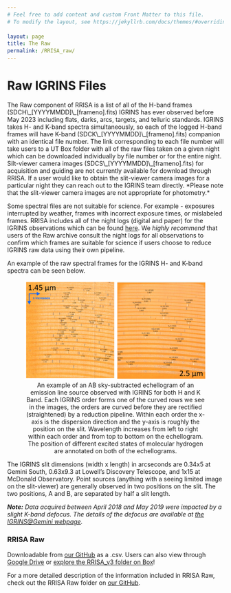 ```yaml
---
# Feel free to add content and custom Front Matter to this file.
# To modify the layout, see https://jekyllrb.com/docs/themes/#overriding-theme-defaults

layout: page
title: The Raw
permalink: /RRISA_raw/
---
```


<h1>Raw IGRINS Files</h1>
The Raw component of RRISA is a list of all of the H-band frames (SDCH\_[YYYYMMDD]\_[frameno].fits) IGRINS has ever observed before May 2023 including flats, darks, arcs, targets, and telluric standards.
IGRINS takes H- and K-band spectra simultaneously, so each of the logged H-band frames will have K-band (SDCK\_[YYYYMMDD]\_[frameno].fits) companion with an identical file number.
The link corresponding to each file number will take users to a UT Box folder with all of the raw files taken on a given night which can be downloaded individually by file number or for the entire night.
Silt-viewer camera images (SDCS\_[YYYYMMDD]\_[frameno].fits) for acquisition and guiding are not currently available for download through RRISA.
If a user would like to obtain the slit-viewer camera images for a particular night they can reach out to the IGRINS team directly.
*Please note that the slit-viewer camera images are not appropriate for photometry.*

Some spectral files are not suitable for science. For example - exposures interrupted by weather, frames with incorrect exposure times, or mislabeled frames.
RRISA includes all of the night logs (digital and paper) for the IGRINS observations which can be found [here](https://utexas.box.com/s/wnkqbgf5atxx1hy1ejiou1r2avdcx4c3).
We _highly recommend_ that users of the Raw archive consult the night logs for all observations to confirm which frames are suitable for science if users choose to reduce IGRINS raw data using their own pipeline.

An example of the raw spectral frames for the IGRINS H- and K-band spectra can be seen below.

<center>
  <figure>
    <img src="/images/IGRINS_on_chip.png" alt="IGRINS H and K Band on Chip Spectra"/>
    <figcaption>An example of an AB sky-subtracted echellogram of an emission line source observed with IGRINS for both H and K Band. Each IGRINS order forms one of the curved rows we see in the images, the orders are curved before they are rectified (straightened) by a reduction pipeline. Within each order the x-axis is the dispersion direction and the y-axis is roughly the position on the slit. Wavelength increases from left to right within each order and from top to bottom on the echellogram. The position of different excited states of molecular hydrogen are annotated on both of the echellograms.</figcaption>
  </figure>
</center>

The IGRINS slit dimensions (width x length) in arcseconds are 0.34x5 at Gemini South, 0.63x9.3 at Lowell’s Discovery Telescope, and 1x15 at McDonald Observatory.
Point sources (anything with a seeing limited image on the slit-viewer) are generally observed in two positions on the slit.
The two positions, A and B, are separated by half a slit length.

__*Note:*__ _Data acquired between April 2018 and May 2019 were impacted by a slight K-band defocus. The details of the defocus are available at [the IGRINS@Gemini webpage](https://sites.google.com/site/igrinsatgemini/2018-k-band-resolution)._

<h3>RRISA Raw</h3>

Downloadable from [our GitHub](https://github.com/IGRINScontact/RRISA.git) as a .csv. Users can also view through [Google Drive](https://docs.google.com/spreadsheets/d/1_3g4A6mzZj2BrMh821_DAExuZAhACohHGKobc0Tn9ME/edit?usp=sharing) or [explore the RRISA_v3 folder on Box](https://utexas.box.com/s/l7i5dbtss084mhxywmc6r8pl39bs1yhw)!

For a more detailed description of the information included in RRISA Raw, check out the RRISA Raw folder on [our GitHub](https://github.com/IGRINScontact/RRISA/tree/main/RRISA_Raw).
